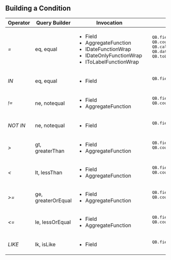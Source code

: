 ## Building a Condition

<table>
<thead>
<tr>
  <th>Operator</th>
  <th>Query Builder</th>
  <th>Invocation</th>
  <th>Example</th>
</tr>
</thead>
<tbody><tr>
  <td><em>=</em></td>
  <td>eq, equal</td>
  <td>
    <ul>
      <li>Field</li>
      <li>AggregateFunction</li>
      <li>IDateFunctionWrap</li>
      <li>IDateOnlyFunctionWrap</li>
      <li>IToLabelFunctionWrap</li>
    </ul>
  </td>
  <td><pre lang="apex">
  QB.field('Name').eq('Value') // Field - SOQL : Name = 'Value'
  QB.count().eq(1) // AggregateFunction - SOQL : COUNT() = 1
  QB.calendar_month('CreatedDate').eq(1) // IDateFunctionWrap - SOQL : CALENDAR_MONTH(CreatedDate) = 1
  QB.date_only('CreatedDate).eq(Date.newinstance(1960, 2, 17)) // IDateOnlyFunctionWrap - SOQL : DATE_ONLY(CreatedDate) = '17-2-1960'
  QB.toLabel('Name').eq('My Name') // AggregateFunction - SOQL : toLabel(Name) = 'My Name'
  </pre></td>
</tr>
<tr></tr>
<tr>
  <td><em>IN</em></td>
  <td>eq, equal</td>
  <td>  
    <ul>
      <li>Field</li>
    </ul>
  </td>
  <td><pre lang="apex">
  QB.field('Name').eq(new List&lt;String&gt;{'Value1','Value2'}) // - SOQL : Name IN ('Value1','Value2')
  </pre></td>
</tr>
<tr></tr>
<tr>
  <td><em>!=</em></td>
  <td>ne, notequal</td>
  <td>
    <ul>
      <li>Field</li>
      <li>AggregateFunction</li>
    </ul>
  </td>
  <td><pre lang="apex">
  QB.field('Name').ne('Value') // Field
  QB.count().ne(1) // AggregateFunction
  </pre></td>
</tr>
<tr></tr>
<tr>
  <td><em>NOT IN</em></td>
  <td>ne, notequal</td>
  <td>    
    <ul>
      <li>Field</li>
    </ul>
  </td>
  <td><pre lang="apex">
  QB.field('Name').ne(new List&lt;String&gt;{'Value1','Value2'})
  </pre></td>
</tr>
<tr></tr>
<tr>
  <td><em>&gt;</em></td>
  <td>gt, greaterThan</td>
  <td>  
    <ul>
      <li>Field</li>
      <li>AggregateFunction</li>
    </ul>
  </td>
  <td><pre lang="apex">
  QB.field('Name').gt('Value') // Field
  QB.count().gt(1) // AggregateFunction
  </pre></td>
</tr>
<tr></tr>
<tr>
  <td><em>&lt;</em></td>
  <td>lt, lessThan</td>
  <td>  
    <ul>
      <li>Field</li>
      <li>AggregateFunction</li>
    </ul>
  </td>
  <td><pre lang="apex">
  QB.field('Name').lt('Value') // Field
  QB.count().lt(1) // AggregateFunction
  </pre></td>
</tr>
<tr></tr>
<tr>
  <td><em>&gt;=</em></td>
  <td>ge, greaterOrEqual</td>
  <td>  
    <ul>
      <li>Field</li>
      <li>AggregateFunction</li>
    </ul>
  </td>
  <td><pre lang="apex">
  QB.field('Name').ge('Value') // Field
  QB.count().ge(1) // AggregateFunction
  </pre></td>
</tr>
<tr></tr>
<tr>
  <td><em>&lt;=</em></td>
  <td>le, lessOrEqual</td>
  <td>  
    <ul>
      <li>Field</li>
      <li>AggregateFunction</li>
    </ul>
  </td>
  <td><pre lang="apex">
  QB.field('Name').le('Value') // Field
  QB.count().le(1) // AggregateFunction
  </pre></td>
</tr>
<tr></tr>
<tr>
  <td><em>LIKE</em></td>
  <td>lk, isLike</td>
  <td>    
    <ul>
      <li>Field</li>
    </ul>
  </td>
  <td><pre lang="apex">
  QB.field('Name').lk('Value') 
  </pre></td>
</tr>
</tbody>
</table>
